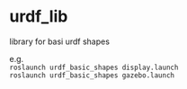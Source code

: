 # urdf_lib

library for basi urdf shapes  

e.g.  
`roslaunch urdf_basic_shapes display.launch`  
`roslaunch urdf_basic_shapes gazebo.launch`